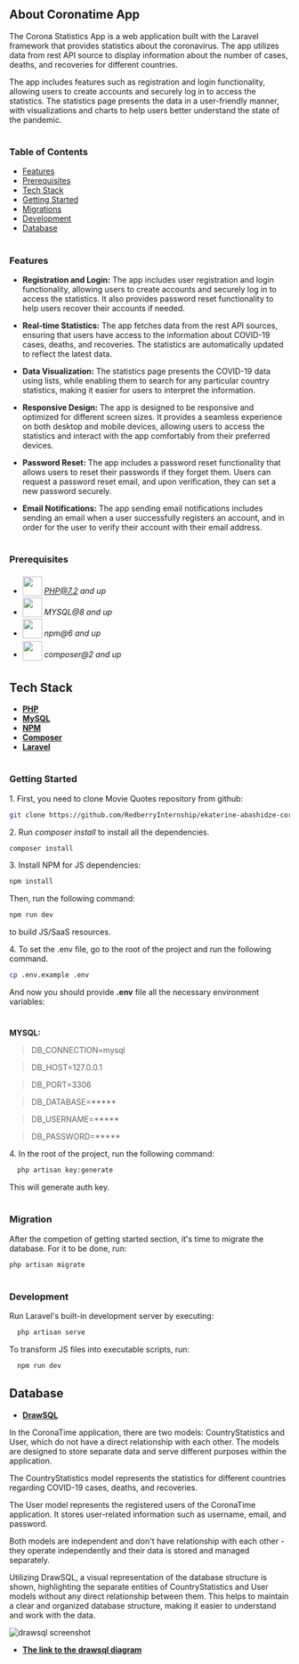 ## About Coronatime App

The Corona Statistics App is a web application built with the Laravel framework that provides  statistics about the coronavirus. The app utilizes data from rest API source to display information about the number of cases, deaths, and recoveries for different countries.

The app includes features such as registration and login functionality, allowing users to create accounts and securely log in to access the statistics. The statistics page presents the data in a user-friendly manner, with visualizations and charts to help users better understand the state of the pandemic.


#
### Table of Contents
* [Features](#features)
* [Prerequisites](#prerequisites)
* [Tech Stack](#tech-stack)
* [Getting Started](#getting-started)
* [Migrations](#migration)
* [Development](#development)
* [Database](#database-backups)


#
### Features

- **Registration and Login:** The app includes user registration and login functionality, allowing users to create accounts and securely log in to access the statistics. It also provides password reset functionality to help users recover their accounts if needed.

- **Real-time Statistics:** The app fetches data from the rest API sources, ensuring that users have access to the information about COVID-19 cases, deaths, and recoveries. The statistics are automatically updated to reflect the latest data.

- **Data Visualization:** The statistics page presents the COVID-19 data using lists, while enabling them to search for any particular country statistics, making it easier for users to interpret the information.

- **Responsive Design:** The app is designed to be responsive and optimized for different screen sizes. It provides a seamless experience on both desktop and mobile devices, allowing users to access the statistics and interact with the app comfortably from their preferred devices.

- **Password Reset:** The app includes a password reset functionality that allows users to reset their passwords if they forget them. Users can request a password reset email, and upon verification, they can set a new password securely.

- **Email Notifications:** The app sending email notifications  includes sending an email when a user successfully registers an account, and in order for the user to verify their account with their email address.

#
### Prerequisites

* <img src="readme/assets/php.svg" width="35" style="position: relative; top: 4px" /> *PHP@7.2 and up*
* <img src="readme/assets/mysql.png" width="35" style="position: relative; top: 4px" /> *MYSQL@8 and up*
* <img src="readme/assets/npm.png" width="35" style="position: relative; top: 4px" /> *npm@6 and up*
* <img src="readme/assets/composer.png" width="35" style="position: relative; top: 6px" /> *composer@2 and up*

#
## Tech Stack

- **[PHP](https://www.php.net/)**
- **[MySQL](https://www.mysql.com/)**
- **[NPM](https://www.npmjs.com/)**
- **[Composer](https://getcomposer.org/)**
- **[Laravel](https://laravel.com/)**


#
### Getting Started
1\. First, you need to clone Movie Quotes repository from github:
```sh
git clone https://github.com/RedberryInternship/ekaterine-abashidze-corona-time.git
```

2\. Run *composer install* to install all the dependencies.
```sh
composer install
```

3\. Install NPM for JS dependencies:
```sh
npm install
```

Then, run the following command:
```sh
npm run dev
```
to build JS/SaaS resources.

4\. To set the .env file, go to the root of the project and run the following command.
```sh
cp .env.example .env
```
And now you should provide **.env** file all the necessary environment variables:

#
**MYSQL:**
>DB_CONNECTION=mysql

>DB_HOST=127.0.0.1

>DB_PORT=3306

>DB_DATABASE=*****

>DB_USERNAME=*****

>DB_PASSWORD=*****


4\. In the root of the project, run the following command:
```sh
  php artisan key:generate
```
This will generate auth key.


#
### Migration
After the competion of getting started section, it's time to migrate the database. For it to be done, run:
```sh
php artisan migrate
```

#
### Development

Run Laravel's built-in development server by executing:

```sh
  php artisan serve
```

To transform JS files into executable scripts, run:

```sh
  npm run dev
```

## Database

- **[DrawSQL](https://drawsql.app/)**

In the CoronaTime application, there are two models: CountryStatistics and User, which do not have a direct relationship with each other. The models are designed to store separate data and serve different purposes within the application.

The CountryStatistics model represents the statistics for different countries regarding COVID-19 cases, deaths, and recoveries. 

The User model represents the registered users of the CoronaTime application. It stores user-related information such as username, email, and password.

Both models are independent and don't have relationship with each other - they operate independently and their data is stored and managed separately.

Utilizing DrawSQL, a visual representation of the database structure is shown, highlighting the separate entities of CountryStatistics and User models without any direct relationship between them. This helps to maintain a clear and organized database structure, making it easier to understand and work with the data.

![drawsql screenshot]()

- **[The link to the drawsql diagram](https://drawsql.app/teams/ekas-team/diagrams/coronatime)**